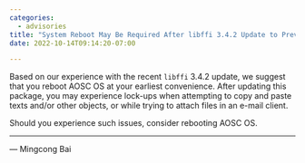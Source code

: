 ```yaml
---
categories:
  - advisories
title: "System Reboot May Be Required After libffi 3.4.2 Update to Prevent Stability Issues"
date: 2022-10-14T09:14:20-07:00

---
```


Based on our experience with the recent `libffi` 3.4.2 update, we suggest that
you reboot AOSC OS at your earliest convenience. After updating this package,
you may experience lock-ups when attempting to copy and paste texts and/or
other objects, or while trying to attach files in an e-mail client.

Should you experience such issues, consider rebooting AOSC OS.

---

— Mingcong Bai

